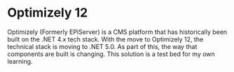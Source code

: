 # Optimizely 12

Optimizely (Formerly EPiServer) is a CMS platform that has historically been built on the .NET 4.x tech stack.  With the move to Optimizely 12, the technical stack is moving to .NET 5.0.  As part of this, the way that components are built is changing.  This solution is a test bed for my own learning.